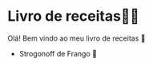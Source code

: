 # Livro de receitas:man_cook:

Olá! Bem vindo ao meu livro de receitas :wave:

- Strogonoff de Frango :chicken:

